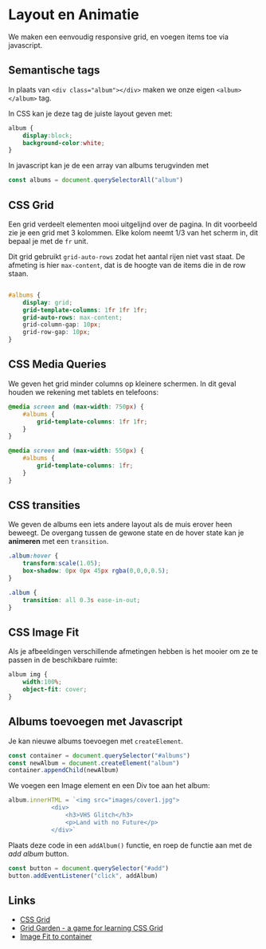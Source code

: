 # Layout en Animatie

We maken een eenvoudig responsive grid, en voegen items toe via javascript.

## Semantische tags

In plaats van `<div class="album"></div>` maken we onze eigen `<album></album>` tag. 

In CSS kan je deze tag de juiste layout geven met: 

```css
album {
    display:block;
    background-color:white;
}
```
In javascript kan je de een array van albums terugvinden met
```javascript
const albums = document.querySelectorAll("album")
```

## CSS Grid

Een grid verdeelt elementen mooi uitgelijnd over de pagina. In dit voorbeeld zie je een grid met 3 kolommen. Elke kolom neemt 1/3 van het scherm in, dit bepaal je met de `fr` unit.

Dit grid gebruikt `grid-auto-rows` zodat het aantal rijen niet vast staat. De afmeting is hier `max-content`, dat is de hoogte van de items die in de row staan.

```css

#albums {
    display: grid;
    grid-template-columns: 1fr 1fr 1fr;
    grid-auto-rows: max-content;
    grid-column-gap: 10px;
    grid-row-gap: 10px;
}
```

## CSS Media Queries

We geven het grid minder columns op kleinere schermen. In dit geval houden we rekening met tablets en telefoons:

```css
@media screen and (max-width: 750px) {
    #albums {
        grid-template-columns: 1fr 1fr;
    }
}

@media screen and (max-width: 550px) {
    #albums {
        grid-template-columns: 1fr;
    }
}
```

## CSS transities

We geven de albums een iets andere layout als de muis erover heen beweegt. De overgang tussen de gewone state en de hover state kan je **animeren** met een `transition`.

```css
.album:hover {
    transform:scale(1.05);
	box-shadow: 0px 0px 45px rgba(0,0,0,0.5);
}

.album {
    transition: all 0.3s ease-in-out; 
}
```

## CSS Image Fit

Als je afbeeldingen verschillende afmetingen hebben is het mooier om ze te passen in de beschikbare ruimte:

```css
album img {
    width:100%;
    object-fit: cover;
}
```

## Albums toevoegen met Javascript

Je kan nieuwe albums toevoegen met `createElement`. 

```javascript
const container = document.querySelector("#albums")
const newAlbum = document.createElement("album")
container.appendChild(newAlbum)
```

We voegen een Image element en een Div toe aan het album:

```javascript
album.innerHTML = `<img src="images/cover1.jpg">
			<div>
				<h3>VHS Glitch</h3>
				<p>Land with no Future</p>
            </div>`
```

Plaats deze code in een `addAlbum()` functie, en roep de functie aan met de *add album* button.
```javascript
const button = document.querySelector("#add")
button.addEventListener("click", addAlbum)
```


## Links

- [CSS Grid](https://css-tricks.com/snippets/css/complete-guide-grid/)
- [Grid Garden - a game for learning CSS Grid](https://cssgridgarden.com)
- [Image Fit to container](https://css-tricks.com/almanac/properties/o/object-fit/)